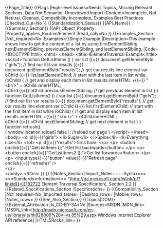{{Page_Title}}
{{Flags
|High-level issues=Needs Topics, Missing Relevant Sections, Data Not Semantic, Unreviewed Import
|Content=Incomplete, Not Neutral, Cleanup, Compatibility Incomplete, Examples Best Practices
|Checked_Out=No
}}
{{Standardization_Status}}
{{API_Name}}
{{Summary_Section}}
{{API_Object_Property
|Property_applies_to=dom/Element
|Read_only=No
}}
{{Examples_Section
|Not_required=No
|Examples={{Single Example
|Description=This example shows how to get the content of a list by using firstElementSibling, nextElementSibling, previousElementSibling, and lastElementSibling.
|Code=&lt;!DOCTYPE html&gt;
&lt;html&gt;
&lt;head&gt;
&lt;title&gt;IElementTraversal Example&lt;/title&gt;
    &lt;script&gt;
        function GetListItems () {
            var list {{=}} document.getElementById ("girls");       // find our list 
            var results {{=}} document.getElementById("results");   // get our results line element
            var oChild {{=}} list.lastElementChild;                 // start with the last item in list
            while (oChild) {                                    // get and display each item in list
               results.innerHTML +{{=}} "&lt;br/&gt;" + oChild.innerHTML;  
                oChild {{=}} oChild.previousElementSibling;         // get previous element in list
                }
        }        
        function GetListItems2 () {
            var list {{=}} document.getElementById ("girls");       // find our list
            var results {{=}} document.getElementById("results");   // get our results line element
            var oChild {{=}} list.firstElementChild;                // start with the first item in list 
            while (oChild) {                                    // get and display each item in list 
                results.innerHTML +{{=}} "&lt;br /&gt;" + oChild.innerHTML;   
                oChild {{=}} oChild.nextElementSibling;             // get next element in list 
                }
        }
        function refresh()                 
           {
             window.location.reload( false );           //reload our page
           }
    &lt;/script&gt;
&lt;/head&gt;
&lt;body&gt;
    &lt;ol id{{=}}"girls"&gt;
        &lt;li&gt;Sugar&lt;/li&gt;
        &lt;li&gt;Spice&lt;/li&gt;
        &lt;li&gt;Everything nice&lt;/li&gt;
    &lt;/ol&gt;
    &lt;p id{{=}}"results"&gt;Girls have: &lt;/p&gt;
    &lt;p&gt;
    &lt;button onclick{{=}}"GetListItems ();"&gt;Get list backwards&lt;/button&gt;
    &lt;/p&gt;
   &lt;p&gt;
    &lt;button onclick{{=}}"GetListItems2 ();"&gt;Get list forwards&lt;/button&gt;
    &lt;/p&gt;
    &lt;p&gt;
      &lt;input type{{=}}"button" value{{=}}"Refresh page" onclick{{=}}"refresh()"   /&gt;   
    &lt;/p&gt;  
&lt;/body&gt;
&lt;/html&gt;
}}
}}
{{Notes_Section
|Import_Notes====Syntax===
===Standards information===
*[http://go.microsoft.com/fwlink/p/?linkid{{=}}182722 Element Traversal Specification], Section 2.2
}}
{{Related_Specifications_Section
|Specifications=
}}
{{Compatibility_Section
|Not_required=No
|Imported_tables=
|Desktop_rows=
|Mobile_rows=
|Notes_rows=
}}
{{See_Also_Section}}
{{Topics|DOM}}
{{External_Attribution
|Is_CC-BY-SA=No
|Sources=MSDN
|MDN_link=
|MSDN_link=[http://msdn.microsoft.com/en-us/library/ie/hh828809%28v=vs.85%29.aspx Windows Internet Explorer API reference]
|HTML5Rocks_link=
}}